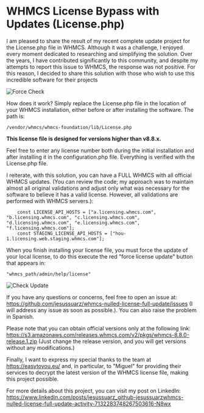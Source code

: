 # WHMCS License Bypass with Updates (License.php)

I am pleased to share the result of my recent complete update project for the License.php file in WHMCS. Although it was a challenge, I enjoyed every moment dedicated to researching and simplifying the solution. Over the years, I have contributed significantly to this community, and despite my attempts to report this issue to WHMCS, the response was not positive. For this reason, I decided to share this solution with those who wish to use this incredible software for their projects

![Force Check](https://github.com/jesussuarz/whmcs-nulled-license-full-update/blob/main/img/force_license.png?raw=true)

How does it work? Simply replace the License.php file in the location of your WHMCS installation, either before or after installing the software. The path is:

```
/vendor/whmcs/whmcs-foundation/lib/License.php
```
**This license file is designed for versions higher than v8.8.x.**

Feel free to enter any license number both during the initial installation and after installing it in the configuration.php file. Everything is verified with the License.php file.

I reiterate, with this solution, you can have a FULL WHMCS with all official WHMCS updates. (You can review the code; my approach was to maintain almost all original validations and adjust only what was necessary for the software to believe it has a valid license. However, all validations are performed with WHMCS servers.):

```
    const LICENSE_API_HOSTS = ["a.licensing.whmcs.com", "b.licensing.whmcs.com", "c.licensing.whmcs.com", "d.licensing.whmcs.com", "e.licensing.whmcs.com", "f.licensing.whmcs.com"];
    const STAGING_LICENSE_API_HOSTS = ["hou-1.licensing.web.staging.whmcs.com"];
```

When you finish installing your license file, you must force the update of your local license, to do this execute the red "force license update" button that appears in:

```
"whmcs_path/admin/help/license"
```

![Check Update](https://github.com/jesussuarz/whmcs-nulled-license-full-update/blob/main/img/update_check.png?raw=true)

If you have any questions or concerns, feel free to open an issue at: https://github.com/jesussuarz/whmcs-nulled-license-full-update/issues (I will address any issue as soon as possible.). You can also raise the problem in Spanish.

Please note that you can obtain official versions only at the following link: https://s3.amazonaws.com/releases.whmcs.com/v2/pkgs/whmcs-8.8.0-release.1.zip (Just change the release version, and you will get versions without any modifications.)

Finally, I want to express my special thanks to the team at https://easytoyou.eu/ and, in particular, to "Miguel" for providing their services to decrypt the latest version of the WHMCS license file, making this project possible.

For more details about this project, you can visit my post on LinkedIn: https://www.linkedin.com/posts/jesussuarz_github-jesussuarzwhmcs-nulled-license-full-update-activity-7132283748267503616-N8wx

